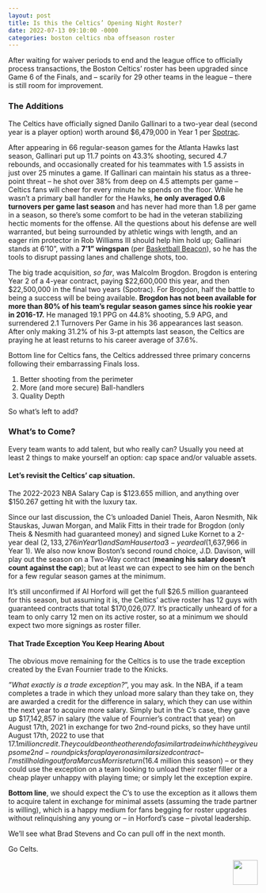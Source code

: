 ```yaml
---
layout: post
title: Is this the Celtics’ Opening Night Roster?
date: 2022-07-13 09:10:00 -0000
categories: boston celtics nba offseason roster
---
```


After waiting for waiver periods to end and the league office to officially process transactions, the Boston Celtics’ roster has been upgraded since Game 6 of the Finals, and – scarily for 29 other teams in the league – there is still room for improvement.

### The Additions
The Celtics have officially signed Danilo Gallinari to a two-year deal (second year is a player option) worth around $6,479,000 in Year 1 per [Spotrac](https://www.spotrac.com/nba/boston-celtics/cap/). 

After appearing in 66 regular-season games for the Atlanta Hawks last season, Gallinari put up 11.7 points on 43.3% shooting, secured 4.7 rebounds, and occasionally created for his teammates with 1.5 assists in just over 25 minutes a game. If Gallinari can maintain his status as a three-point threat – he shot over 38% from deep on 4.5 attempts per game – Celtics fans will cheer for every minute he spends on the floor. While he wasn’t a primary ball handler for the Hawks, __he only averaged 0.6 turnovers per game last season__ and has never had more than 1.8 per game in a season, so there’s some comfort to be had in the veteran stabilizing hectic moments for the offense. All the questions about his defense are well warranted, but being surrounded by athletic wings with length, and an eager rim protector in Rob Williams III should help him hold up; Gallinari stands at 6’10”, with a __7’1” wingspan__ (per [Basketball Beacon](https://basketballbeacon.com/danilo-gallinari-player-profile-stats/)), so he has the tools to disrupt passing lanes and challenge shots, too.

The big trade acquisition, _so far_, was Malcolm Brogdon. Brogdon is entering Year 2 of a 4-year contract, paying $22,600,000 this year, and then $22,500,000 in the final two years (Spotrac). For Brogdon, half the battle to being a success will be being available. __Brogdon has not been available for more than 80% of his team’s regular season games since his rookie year in 2016-17.__ He managed 19.1 PPG on 44.8% shooting, 5.9 APG, and surrendered 2.1 Turnovers Per Game in his 36 appearances last season. After only making 31.2% of his 3-pt attempts last season, the Celtics are praying he at least returns to his career average of 37.6%.

Bottom line for Celtics fans, the Celtics addressed three primary concerns following their embarrassing Finals loss.

1. Better shooting from the perimeter  
2. More (and more secure) Ball-handlers  
3. Quality Depth

So what’s left to add?

### What’s to Come?
Every team wants to add talent, but who really can? Usually you need at least 2 things to make yourself an option: cap space and/or valuable assets.

#### Let’s revisit the Celtics’ cap situation.
The 2022-2023 NBA Salary Cap is $123.655 million, and anything over $150.267 getting hit with the luxury tax.

Since our last discussion, the C’s unloaded Daniel Theis, Aaron Nesmith, Nik Stauskas, Juwan Morgan, and Malik Fitts in their trade for Brogdon (only Theis & Nesmith had guaranteed money) and signed Luke Kornet to a 2-year deal ($2,133,276 in Year 1) and Sam Hauser to a 3-year deal ($1,637,966 in Year 1). We also now know Boston’s second round choice, J.D. Davison, will play out the season on a Two-Way contract (__meaning his salary doesn’t count against the cap__); but at least we can expect to see him on the bench for a few regular season games at the minimum.

It’s still unconfirmed if Al Horford will get the full $26.5 million guaranteed for this season, but assuming it is, the Celtics’ active roster has 12 guys with guaranteed contracts that total $170,026,077. It’s practically unheard of for a team to only carry 12 men on its active roster, so at a minimum we should expect two more signings as roster filler. 

#### That Trade Exception You Keep Hearing About
The obvious move remaining for the Celtics is to use the trade exception created by the Evan Fournier trade to the Knicks. 

_”What exactly is a trade exception?_”, you may ask. In the NBA, if a team completes a trade in which they unload more salary than they take on, they are awarded a credit for the difference in salary, which they can use within the next year to acquire more salary. Simply but in the C’s case, they gave up $17,142,857 in salary (the value of Fournier’s contract that year) on August 17th, 2021 in exchange for two 2nd-round picks, so they have until August 17th, 2022 to use that $17.1 million credit. They could be on the other end of a similar trade in which they give up some 2nd-round picks for a player on a similar sized contract – I’m still holding out for a Marcus Morris return ($16.4 million this season) – or they could use the exception on a team looking to unload their roster filler or a cheap player unhappy with playing time; or simply let the exception expire. 

__Bottom line__, we should expect the C’s to use the exception as it allows them to acquire talent in exchange for minimal assets (assuming the trade partner is willing), which is a happy medium for fans begging for roster upgrades without relinquishing any young or – in Horford’s case – pivotal leadership.

We’ll see what Brad Stevens and Co can pull off in the next month.

Go Celts.
<p align="right"> 
    <img src="/criticalcelticsfan/assets/ccflogo.jpg" width="50" height="50" />
</p>
